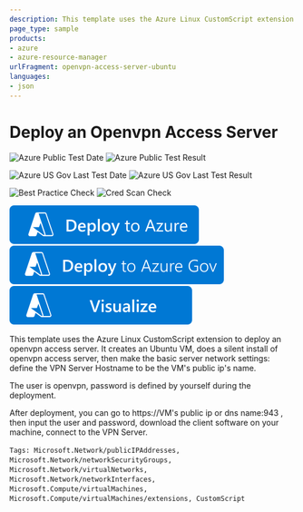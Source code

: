 ```yaml
---
description: This template uses the Azure Linux CustomScript extension to deploy an openvpn access server. It creates an Ubuntu VM, does a silent install of openvpn access server, then make the basic server network settings&#58; define the VPN Server Hostname to be the VM's public ip's DNS name
page_type: sample
products:
- azure
- azure-resource-manager
urlFragment: openvpn-access-server-ubuntu
languages:
- json
---
```

# Deploy an Openvpn Access Server

![Azure Public Test Date](https://azurequickstartsservice.blob.core.windows.net/badges/demos/openvpn-access-server-ubuntu/PublicLastTestDate.svg)
![Azure Public Test Result](https://azurequickstartsservice.blob.core.windows.net/badges/demos/openvpn-access-server-ubuntu/PublicDeployment.svg)

![Azure US Gov Last Test Date](https://azurequickstartsservice.blob.core.windows.net/badges/demos/openvpn-access-server-ubuntu/FairfaxLastTestDate.svg)
![Azure US Gov Last Test Result](https://azurequickstartsservice.blob.core.windows.net/badges/demos/openvpn-access-server-ubuntu/FairfaxDeployment.svg)

![Best Practice Check](https://azurequickstartsservice.blob.core.windows.net/badges/demos/openvpn-access-server-ubuntu/BestPracticeResult.svg)
![Cred Scan Check](https://azurequickstartsservice.blob.core.windows.net/badges/demos/openvpn-access-server-ubuntu/CredScanResult.svg)

[![Deploy To Azure](https://raw.githubusercontent.com/Azure/azure-quickstart-templates/master/1-CONTRIBUTION-GUIDE/images/deploytoazure.svg?sanitize=true)](https://portal.azure.com/#create/Microsoft.Template/uri/https%3A%2F%2Fraw.githubusercontent.com%2FAzure%2Fazure-quickstart-templates%2Fmaster%2Fdemos%2Fopenvpn-access-server-ubuntu%2Fazuredeploy.json)
[![Deploy To Azure US Gov](https://raw.githubusercontent.com/Azure/azure-quickstart-templates/master/1-CONTRIBUTION-GUIDE/images/deploytoazuregov.svg?sanitize=true)](https://portal.azure.us/#create/Microsoft.Template/uri/https%3A%2F%2Fraw.githubusercontent.com%2FAzure%2Fazure-quickstart-templates%2Fmaster%2Fdemos%2Fopenvpn-access-server-ubuntu%2Fazuredeploy.json)
[![Visualize](https://raw.githubusercontent.com/Azure/azure-quickstart-templates/master/1-CONTRIBUTION-GUIDE/images/visualizebutton.svg?sanitize=true)](http://armviz.io/#/?load=https%3A%2F%2Fraw.githubusercontent.com%2FAzure%2Fazure-quickstart-templates%2Fmaster%2Fdemos%2Fopenvpn-access-server-ubuntu%2Fazuredeploy.json)

This template uses the Azure Linux CustomScript extension to deploy an openvpn access server. It creates an Ubuntu VM, does a silent install of openvpn access server, then make the basic server network settings: define the VPN Server Hostname to be the VM's public ip's name.

The user is openvpn, password is defined by yourself during the deployment.

After deployment, you can go to https://VM's public ip or dns name:943 , then input the user and password, download the client software on your machine, connect to the VPN Server.

`Tags: Microsoft.Network/publicIPAddresses, Microsoft.Network/networkSecurityGroups, Microsoft.Network/virtualNetworks, Microsoft.Network/networkInterfaces, Microsoft.Compute/virtualMachines, Microsoft.Compute/virtualMachines/extensions, CustomScript`
